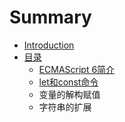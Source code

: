 # Summary

* [Introduction](README.md)
* [目录](sidebar.md)
   * [ECMAScript 6简介](docs/intro.md)
   * [let和const命令](docs/let.md)
   * 变量的解构赋值
   * 字符串的扩展

